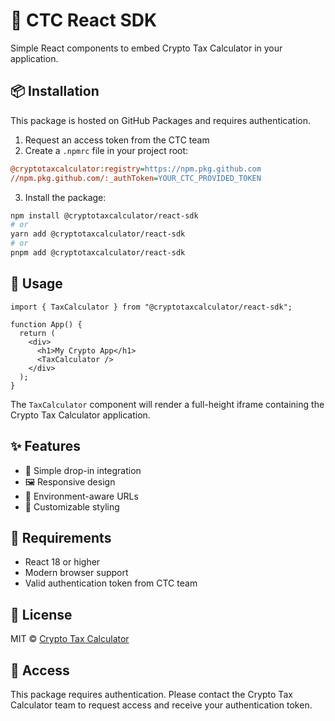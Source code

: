 # 🚀 CTC React SDK

Simple React components to embed Crypto Tax Calculator in your application.

## 📦 Installation

This package is hosted on GitHub Packages and requires authentication.

1. Request an access token from the CTC team
2. Create a `.npmrc` file in your project root:

```ini
@cryptotaxcalculator:registry=https://npm.pkg.github.com
//npm.pkg.github.com/:_authToken=YOUR_CTC_PROVIDED_TOKEN
```

3. Install the package:

```bash
npm install @cryptotaxcalculator/react-sdk
# or
yarn add @cryptotaxcalculator/react-sdk
# or
pnpm add @cryptotaxcalculator/react-sdk
```

## 🔧 Usage

```tsx
import { TaxCalculator } from "@cryptotaxcalculator/react-sdk";

function App() {
  return (
    <div>
      <h1>My Crypto App</h1>
      <TaxCalculator />
    </div>
  );
}
```

The `TaxCalculator` component will render a full-height iframe containing the Crypto Tax Calculator application.

## ✨ Features

- 🎯 Simple drop-in integration
- 🖼️ Responsive design
- 🔄 Environment-aware URLs
- 🎨 Customizable styling

## 🤝 Requirements

- React 18 or higher
- Modern browser support
- Valid authentication token from CTC team

## 📝 License

MIT © [Crypto Tax Calculator](https://cryptotaxcalculator.io)

## 🔐 Access

This package requires authentication. Please contact the Crypto Tax Calculator team to request access and receive your authentication token.
